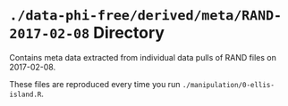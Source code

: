 `./data-phi-free/derived/meta/RAND-2017-02-08` Directory
=========

Contains meta data extracted from individual data pulls of RAND files on 2017-02-08. 

These files are reproduced every time you run `./manipulation/0-ellis-island.R`.
